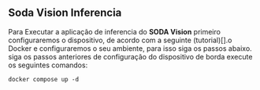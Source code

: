 ## Soda Vision Inferencia

Para Executar a aplicação de inferencia do **SODA Vision** primeiro configuraremos o dispositivo, de acordo com a seguinte (tutorial)[].o Docker e configuraremos o seu ambiente, para isso siga os passos abaixo. siga os passos anteriores de configuração do dispositivo de borda execute os seguintes comandos:

````
docker compose up -d
````


